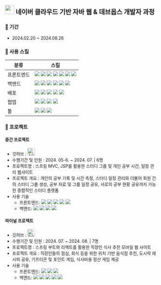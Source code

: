 <h2>
<img src="https://github.com/user-attachments/assets/794ba409-c25d-472d-9acd-18a13f3b6173" height="30">
네이버 클라우드 기반 자바 웹 & 데브옵스 개발자 과정

</h2>

### 📅 기간
- 2024.02.20 ~ 2024.08.26
  
### 🔨 사용 스킬
  <table>
    <thead>
      <tr>
        <th>분류</th>
        <th>스킬</th>
      </tr>
    </thead>
    <tbody>
      <tr>
        <td>프론트엔드</td>
        <td>
          <img src="https://img.shields.io/badge/react-61DAFB?style=for-the-badge&logo=react&logoColor=white">
          <img src="https://img.shields.io/badge/html5-E34F26?style=for-the-badge&logo=html5&logoColor=white">
          <img src="https://img.shields.io/badge/css3-1572B6?style=for-the-badge&logo=css3&logoColor=white">
          <img src="https://img.shields.io/badge/javascript-F7DF1E?style=for-the-badge&logo=javascript&logoColor=white">
          <img src="https://img.shields.io/badge/jquery-0769AD?style=for-the-badge&logo=jquery&logoColor=white"> 
          <img src="https://img.shields.io/badge/Ajax-2c83b9?style=for-the-badge&logo=Ajax&logoColor=white"> 
          <img src="https://img.shields.io/badge/Jsp-e76f00?style=for-the-badge&logo=Jsp&logoColor=white"> 
        </td>
      </tr>
      <tr>
        <td>
          백엔드
        </td>
        <td>
          <img src="https://img.shields.io/badge/Java-007396?style=for-the-badge&logo=OpenJDK&logoColor=white">
          <img src="https://img.shields.io/badge/mysql-4479A1?style=for-the-badge&logo=mysql&logoColor=white">
          <img src="https://img.shields.io/badge/springMVC-6DB33F?style=for-the-badge&logo=spring&logoColor=white">
          <img src="https://img.shields.io/badge/springboot-6DB33F?style=for-the-badge&logo=springboot&logoColor=white">
          <img src="https://img.shields.io/badge/springsecurity-6DB33F?style=for-the-badge&logo=springsecurity&logoColor=white">
          <img src="https://img.shields.io/badge/sass-CC6699?style=for-the-badge&logo=sass&logoColor=white">
        </td>
      </tr>
      <tr>
        <td>
          배포
        </td>
        <td>
          <img src="https://img.shields.io/badge/naver cloud platform-03C75A?style=for-the-badge&logo=naver&logoColor=white">
          <img src="https://img.shields.io/badge/jenkins-D24939?style=for-the-badge&logo=jenkins&logoColor=white">
          <img src="https://img.shields.io/badge/docker-2496ED?style=for-the-badge&logo=docker&logoColor=white">
          <img src="https://img.shields.io/badge/apachetomcat-F8DC75?style=for-the-badge&logo=apachetomcat&logoColor=white">
          <img src="https://img.shields.io/badge/apachemaven-C71A365?style=for-the-badge&logo=apachemaven&logoColor=white">
        </td>
      </tr>
      <tr>
        <td>
          협업
        </td>
        <td>
          <img src="https://img.shields.io/badge/github-181717?style=for-the-badge&logo=github&logoColor=white"> 
          <img src="https://img.shields.io/badge/notion-000000?style=for-the-badge&logo=notion&logoColor=white"> 
          <img src="https://img.shields.io/badge/figma-F24E1E?style=for-the-badge&logo=figma&logoColor=white">
          <img src="https://img.shields.io/badge/googlesheets-34A853?style=for-the-badge&logo=googlesheets&logoColor=white">
        </td>
      </tr>
      <tr>
        <td>
          툴
        </td>
        <td>
          <img src="https://img.shields.io/badge/VSCode-007ACC?style=for-the-badge&logo=visualstudiocode&logoColor=white"> 
          <img src="https://img.shields.io/badge/IntelliJ idea-000000?style=for-the-badge&logo=intellijidea&logoColor=white"> 
          <img src="https://img.shields.io/badge/eclipseide-2C2255?style=for-the-badge&logo=eclipseide&logoColor=white">
        </td>
      </tr>
    </tbody>
  </table>

### 📌 프로젝트
#### 중간 프로젝트
- 깃허브 : <a href="https://github.com/Naver-spring/All-s_project">
              <img src="https://github.com/user-attachments/assets/68f00e45-f959-45d0-9592-27dfa9bf3a8b" height="25" alt="All's">
          </a>
- 수행기간 및 인원 : 2024. 05-6. ~ 2024. 07. | 6명
- 프로젝트명 : 스프링 MVC, JSP를 활용한 스터디 그룹 및 개인 공부 시간, 일정 관리 웹사이트
- 프로젝트 개요 : 개인의 공부 기록 및 시간 측정, 스터디 일정 관리와 더불어 회원 간의 스터디 그룹 생성, 공부 자료 및 그룹 일정 공유, 서로의 공부 현황 공유까지 가능한 종합적인 스터디 플랫폼
- 사용 기술
  - 프론트엔드:
          <img src="https://img.shields.io/badge/Jsp-e76f00?style=for-the-badge&logo=Jsp&logoColor=white">
          <img src="https://img.shields.io/badge/html5-E34F26?style=for-the-badge&logo=html5&logoColor=white">
          <img src="https://img.shields.io/badge/css3-1572B6?style=for-the-badge&logo=css3&logoColor=white">
          <img src="https://img.shields.io/badge/javascript-F7DF1E?style=for-the-badge&logo=javascript&logoColor=white">
          <img src="https://img.shields.io/badge/jquery-0769AD?style=for-the-badge&logo=jquery&logoColor=white">    
   - 백엔드:
           <img src="https://img.shields.io/badge/Java-007396?style=for-the-badge&logo=OpenJDK&logoColor=white">
          <img src="https://img.shields.io/badge/Spring MVC-6DB33F?style=for-the-badge&logo=spring&logoColor=white">
          <img src="https://img.shields.io/badge/myBatis-E06F2E?style=for-the-badge">
          <img src="https://img.shields.io/badge/mysql-4479A1?style=for-the-badge&logo=mysql&logoColor=white">
          
  
#### 파이널 프로젝트
- 깃허브 : <a href="https://github.com/Naver-spring/bobple">
              <img src="https://github.com/user-attachments/assets/3249560b-2de6-4c3b-b9e3-06dbc1c5773b" height="25" alt="BOBPLE">
           </a>
- 수행기간 및 인원 : 2024. 07. ~ 2024. 08. | 7명
- 프로젝트명 : 스프링 부트와 리액트를 활용한 직장인 식사 추천 모바일 웹 사이트
- 프로젝트 개요 : 직장인들의 점심, 회식 등을 위한 위치 기반 음식점 추천, 도시락 레시피 공유, 기프티콘 및 포인트 게임, 식사비용 정산 게임 제공
- 사용 기술
  -  프론트엔드: 
        <img src="https://img.shields.io/badge/react-61DAFB?style=for-the-badge&logo=react&logoColor=white">
        <img src="https://img.shields.io/badge/html5-E34F26?style=for-the-badge&logo=html5&logoColor=white">
        <img src="https://img.shields.io/badge/css3-1572B6?style=for-the-badge&logo=css3&logoColor=white">
  - 백엔드:
        <img src="https://img.shields.io/badge/Java-007396?style=for-the-badge&logo=OpenJDK&logoColor=white">
        <img src="https://img.shields.io/badge/springboot-6DB33F?style=for-the-badge&logo=springboot&logoColor=white">
        <img src="https://img.shields.io/badge/JPA-B9B184?style=for-the-badge">
        <img src="https://img.shields.io/badge/mysql-4479A1?style=for-the-badge&logo=mysql&logoColor=white">
        <img src="https://img.shields.io/badge/sass-CC6699?style=for-the-badge&logo=sass&logoColor=white">
